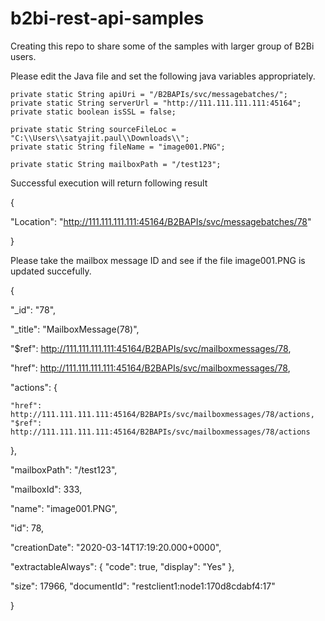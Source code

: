 # b2bi-rest-api-samples
Creating this repo to share some of the samples with larger group of B2Bi users.

Please edit the Java file and set the following java variables appropriately.

    private static String apiUri = "/B2BAPIs/svc/messagebatches/";
    private static String serverUrl = "http://111.111.111.111:45164";
    private static boolean isSSL = false;

    private static String sourceFileLoc = "C:\\Users\\satyajit.paul\\Downloads\\";
    private static String fileName = "image001.PNG";  

    private static String mailboxPath = "/test123";

Successful execution will return following result

{

  "Location": "http://111.111.111.111:45164/B2BAPIs/svc/messagebatches/78"

}

Please take the mailbox message ID and see if the file image001.PNG is updated succefully.

{

  "_id": "78",
  
  "_title": "MailboxMessage(78)",
  
  "$ref": http://111.111.111.111:45164/B2BAPIs/svc/mailboxmessages/78,
	
  "href": http://111.111.111.111:45164/B2BAPIs/svc/mailboxmessages/78,
	
  "actions": {
  
    "href": http://111.111.111.111:45164/B2BAPIs/svc/mailboxmessages/78/actions,
    "$ref": http://111.111.111.111:45164/B2BAPIs/svc/mailboxmessages/78/actions
    
  },
  
  "mailboxPath": "/test123",
  
  "mailboxId": 333,
  
  "name": "image001.PNG",
  
  "id": 78,
  
  "creationDate": "2020-03-14T17:19:20.000+0000",
  
  "extractableAlways": {
    "code": true,
    "display": "Yes"
  },
  
  "size": 17966,
  "documentId": "restclient1:node1:170d8cdabf4:17"
  
}
